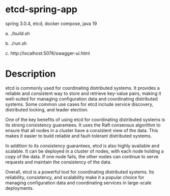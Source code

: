 # etcd-spring-app
spring 3.0.4, etcd, docker compose, java 19

a. ./build.sh

b. ./run.sh

c. http://localhost:5076/swagger-ui.html

# Description

etcd is commonly used for coordinating distributed systems. It provides a reliable and consistent way to store and retrieve key-value pairs, making it well-suited for managing configuration data and coordinating distributed systems. Some common use cases for etcd include service discovery, distributed locking, and leader election.

One of the key benefits of using etcd for coordinating distributed systems is its strong consistency guarantees. It uses the Raft consensus algorithm to ensure that all nodes in a cluster have a consistent view of the data. This makes it easier to build reliable and fault-tolerant distributed systems.

In addition to its consistency guarantees, etcd is also highly available and scalable. It can be deployed in a cluster of nodes, with each node holding a copy of the data. If one node fails, the other nodes can continue to serve requests and maintain the consistency of the data.

Overall, etcd is a powerful tool for coordinating distributed systems. Its reliability, consistency, and scalability make it a popular choice for managing configuration data and coordinating services in large-scale deployments.
